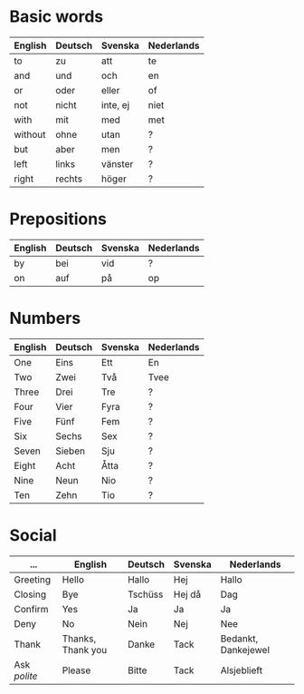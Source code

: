 # Basic words

English | Deutsch | Svenska | Nederlands
--- | --- | --- | ---
to | zu | att | te
and | und | och | en
or | oder | eller | of
not | nicht | inte, ej | niet
with | mit | med | met
without | ohne | utan | ?
but | aber | men | ?
left | links | vänster | ?
right | rechts | höger | ?

# Prepositions

English | Deutsch | Svenska | Nederlands
--- | --- | --- | ---
by | bei | vid | ?
on | auf | på | op

# Numbers

English | Deutsch | Svenska | Nederlands
--- | --- | --- | ---
One | Eins | Ett | En
Two | Zwei | Två | Tvee
Three | Drei | Tre | ?
Four | Vier | Fyra | ?
Five | Fünf | Fem | ?
Six | Sechs | Sex | ?
Seven | Sieben | Sju | ?
Eight | Acht | Åtta | ?
Nine | Neun | Nio | ?
Ten | Zehn | Tio | ?



# Social

... | English | Deutsch | Svenska | Nederlands
---|--- | --- | --- | ---
Greeting | Hello | Hallo | Hej | Hallo
Closing | Bye | Tschüss | Hej då | Dag
Confirm | Yes | Ja | Ja | Ja
Deny | No | Nein | Nej | Nee
Thank  | Thanks, Thank you | Danke | Tack | Bedankt, Dankejewel
Ask *polite* | Please | Bitte | Tack | Alsjeblieft

